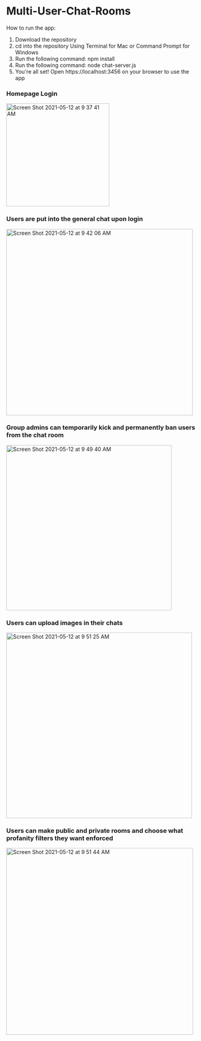 # Multi-User-Chat-Rooms

How to run the app:

1. Download the repository
2. cd into the repository Using Terminal for Mac or Command Prompt for Windows
3. Run the following command: npm install
4. Run the following command: node chat-server.js
5. You're all set! Open https://localhost:3456 on your browser to use the app





### Homepage Login
<img width="273" alt="Screen Shot 2021-05-12 at 9 37 41 AM" src="https://user-images.githubusercontent.com/54458381/117996692-fb77af80-b307-11eb-8450-4b04b218a07d.png">

### Users are put into the general chat upon login
<img width="494" alt="Screen Shot 2021-05-12 at 9 42 06 AM" src="https://user-images.githubusercontent.com/54458381/117996691-fadf1900-b307-11eb-92a5-85755a76f874.png">

### Group admins can temporarily kick and permanently ban users from the chat room
<img width="438" alt="Screen Shot 2021-05-12 at 9 49 40 AM" src="https://user-images.githubusercontent.com/54458381/117996687-fadf1900-b307-11eb-8b72-80a67b6682b8.png">


### Users can upload images in their chats
<img width="492" alt="Screen Shot 2021-05-12 at 9 51 25 AM" src="https://user-images.githubusercontent.com/54458381/117996683-fa468280-b307-11eb-9dd9-c55a1f772e98.png">


### Users can make public and private rooms and choose what profanity filters they want enforced
<img width="495" alt="Screen Shot 2021-05-12 at 9 51 44 AM" src="https://user-images.githubusercontent.com/54458381/117996680-f9155580-b307-11eb-87e3-4a91e7f0a44f.png">
